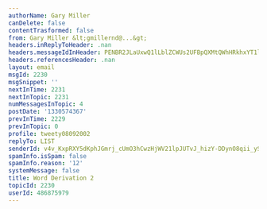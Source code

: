 ```yaml
---
authorName: Gary Miller
canDelete: false
contentTrasformed: false
from: Gary Miller &lt;gmillernd@...&gt;
headers.inReplyToHeader: .nan
headers.messageIdInHeader: PENBR2JLaUxwQ1lLblZCWUs2UFBpQXMtQWhHRkhxYT1lZ0UtTV90ZUpxUEV2TmJQUmd0Z0BtYWlsLmdtYWlsLmNvbT4=
headers.referencesHeader: .nan
layout: email
msgId: 2230
msgSnippet: ''
nextInTime: 2231
nextInTopic: 2231
numMessagesInTopic: 4
postDate: '1330574367'
prevInTime: 2229
prevInTopic: 0
profile: tweety08092002
replyTo: LIST
senderId: v4v_KxpRXY5dKphJGmrj_cUmO3hCwzHjWV21lpJUTvJ_hizY-DDynO8qii_ySylJCScbrc8SuVAWMbpnsIIYFrPu3vAmx7XH
spamInfo.isSpam: false
spamInfo.reason: '12'
systemMessage: false
title: Word Derivation 2
topicId: 2230
userId: 486875979
---
```




